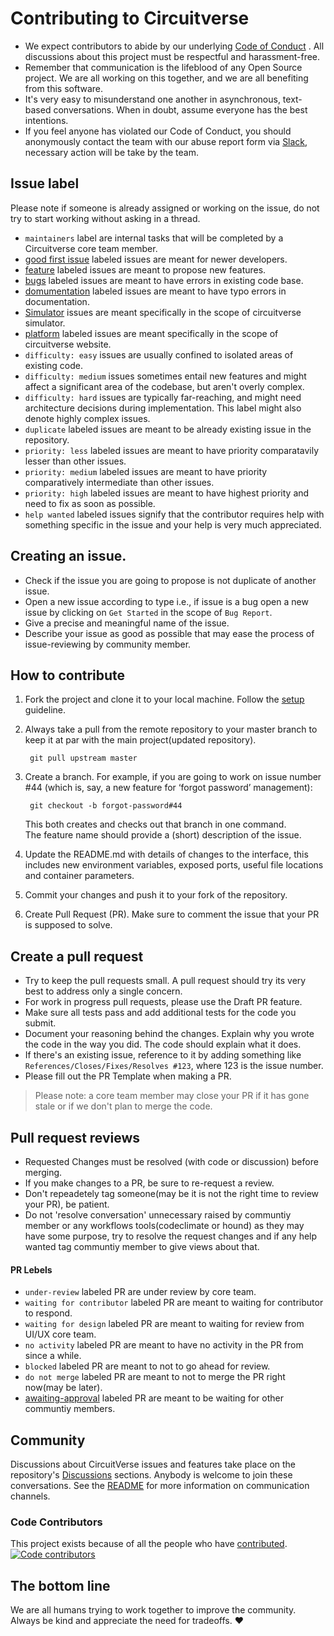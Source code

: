 # Contributing to Circuitverse

- We expect contributors to abide by our underlying [Code of Conduct](https://github.com/CircuitVerse/CircuitVerse/blob/master/code-of-conduct.md) . All discussions about this project must be respectful and harassment-free.
- Remember that communication is the lifeblood of any Open Source project. We are all working on this together, and we are all benefiting from this software.
- It's very easy to misunderstand one another in asynchronous, text-based conversations. When in doubt, assume everyone has the best intentions.
- If you feel anyone has violated our Code of Conduct, you should anonymously contact the team with our abuse report form via [Slack](https://circuitverse.org/slack), necessary action will be take by the team.

## Issue label

Please note if someone is already assigned or working on the issue, do not try to start working without asking in a thread.

- `maintainers` label are internal tasks that will be completed by a Circuitverse core team member. 
- [good first issue](https://github.com/CircuitVerse/CircuitVerse/labels/good%20first%20issue) labeled issues are meant for newer developers.
- [feature](https://github.com/CircuitVerse/CircuitVerse/labels/%F0%9F%8C%9F%20feature) labeled issues are meant to propose new features.
- [bugs](https://github.com/CircuitVerse/CircuitVerse/labels/%F0%9F%90%9E%20bug) labeled issues are meant to have errors in existing code base.
- [domumentation](https://github.com/CircuitVerse/CircuitVerse/labels/documentation) labeled issues are meant to have typo errors in documentation.
- [Simulator](https://github.com/CircuitVerse/CircuitVerse/labels/simulator) issues are meant specifically in the scope of circuitverse simulator.
- [platform](https://github.com/CircuitVerse/CircuitVerse/labels/platform) labeled issues are meant specifically in the scope of circuitverse website.
- `difficulty: easy` issues are usually confined to isolated areas of existing code.
- `difficulty: medium` issues sometimes entail new features and might affect a significant area of the codebase, but aren't overly complex.
- `difficulty: hard` issues are typically far-reaching, and might need architecture decisions during implementation. This label might also denote highly complex issues.
- `duplicate` labeled issues are meant to be already existing issue in the repository.
- `priority: less` labeled issues are meant to have priority comparatavily lesser than other issues.
- `priority: medium` labeled issues are meant to have priority comparatively intermediate than other issues.
- `priority: high` labeled issues are meant to have highest priority and need to fix as soon as possible.
- `help wanted` labeled issues signify that the contributor requires help with something specific in the issue and your help is very much appreciated.

## Creating an issue.

- Check if the issue you are going to propose is not duplicate of another issue.
- Open a new issue according to type i.e., if issue is a bug open a new issue by clicking on `Get Started` in the scope of `Bug Report`.
- Give a precise and meaningful name of the issue.
- Describe your issue as good as possible that may ease the process of issue-reviewing by community member.

## How to contribute

1. Fork the project and clone it to your local machine. Follow the [setup](https://github.com/CircuitVerse/CircuitVerse/blob/master/SETUP.md) guideline.
2. Always take a pull from the remote repository to your master branch to keep it at par with the main project(updated repository).
        
        git pull upstream master
        
3. Create a branch. For example, if you are going to work on issue number #44 (which is, say, a new feature for ‘forgot password’ management):

        git checkout -b forgot-password#44

    This both creates and checks out that branch in one command.  
    The feature name should provide a (short) description of the issue.

4. Update the README.md with details of changes to the interface, this includes new environment variables, exposed ports, useful file locations and container parameters.
5. Commit your changes and push it to your fork of the repository.
6. Create Pull Request (PR). Make sure to comment the issue that your PR is supposed to solve.

## Create a pull request

- Try to keep the pull requests small. A pull request should try its very best to address only a single concern.
- For work in progress pull requests, please use the Draft PR feature.
- Make sure all tests pass and add additional tests for the code you submit.
- Document your reasoning behind the changes. Explain why you wrote the code in the way you did. The code should explain what it does.
- If there's an existing issue, reference to it by adding something like `References/Closes/Fixes/Resolves #123`, where 123 is the issue number. 
- Please fill out the PR Template when making a PR.

> Please note: a core team member may close your PR if it has gone stale or if we don't plan to merge the code.

## Pull request reviews

- Requested Changes must be resolved (with code or discussion) before merging.
- If you make changes to a PR, be sure to re-request a review.
- Don't repeadetely tag someone(may be it is not the right time to review your PR), be patient.
- Do not 'resolve conversation' unnecessary raised by communtiy member or any workflows tools(codeclimate or hound) as they may have some purpose, try to resolve the request changes and if any help wanted tag communtiy member to give views about that.

#### PR Lebels

- `under-review` labeled PR are under review by core team.
- `waiting for contributor` labeled PR are meant to waiting for contributor to respond.
- `waiting for design` labeled PR are meant to waiting for review from UI/UX core team.
- `no activity` labeled PR are meant to have no activity in the PR from since a while.
- `blocked` labeled PR are meant to not to go ahead for review.
- `do not merge` labeled PR are meant to not to merge the PR right now(may be later).
- [awaiting-approval](https://github.com/CircuitVerse/CircuitVerse/labels/awaiting-approval) labeled PR are meant to be waiting for other communtiy members.

## Community
Discussions about CircuitVerse issues and features take place on the repository's [Discussions](https://github.com/CircuitVerse/CircuitVerse/discussions) sections. Anybody is welcome to join these conversations. See the [README](README.md) for more information on communication channels.

### Code Contributors

This project exists because of all the people who have [contributed]((CONTRIBUTING.md)).
<a href="https://github.com/CircuitVerse/CircuitVerse/graphs/contributors"><img src="https://opencollective.com/CircuitVerse/contributors.svg?width=890&button=false" alt="Code contributors" /></a>

## The bottom line

We are all humans trying to work together to improve the community. Always be kind and appreciate the need for tradeoffs. ❤️
